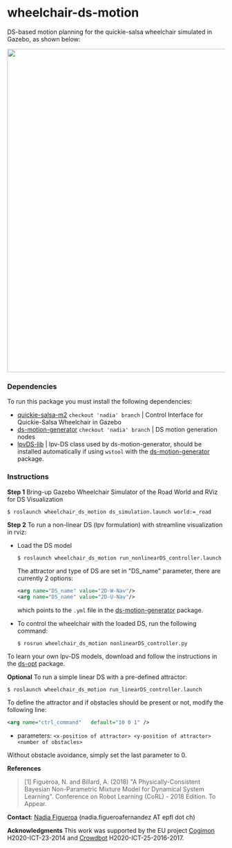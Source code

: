 # wheelchair-ds-motion
DS-based motion planning for the quickie-salsa wheelchair simulated in Gazebo, as shown below:

<p align="center">
<img src="https://github.com/epfl-lasa/wheelchair-ds-motion/blob/master/figs/road1-W-auto.gif" width="750"></>

### Dependencies
To run this package you must install the following dependencies:
- [quickie-salsa-m2](https://github.com/sinamr66/quickie_salsa_m2) ``checkout 'nadia' branch`` | Control Interface for Quickie-Salsa Wheelchair in Gazebo
- [ds-motion-generator](https://github.com/epfl-lasa/ds_motion_generator.git) ``checkout 'nadia' branch`` | DS motion generation nodes
- [lpvDS-lib](https://github.com/nbfigueroa/lpvDS-lib) | lpv-DS class used by ds-motion-generator, should be installed automatically if using ``wstool`` with the [ds-motion-generator](https://github.com/epfl-lasa/ds_motion_generator.git) package.


### Instructions
**Step 1** Bring-up Gazebo Wheelchair Simulator of the Road World and RViz for DS Visualization  
```
$ roslaunch wheelchair_ds_motion ds_simulation.launch world:=_road
```

**Step 2** To run a non-linear DS (lpv formulation) with streamline visualization in rviz:
- Load the DS model
	```
	$ roslaunch wheelchair_ds_motion run_nonlinearDS_controller.launch 
	```
	The attractor and type of DS are set in "DS_name" parameter, there are currently 2 options:
	```xml
	<arg name="DS_name" value="2D-W-Nav"/>
	<arg name="DS_name" value="2D-U-Nav"/>
	```
	which points to the ``.yml`` file in the [ds-motion-generator](https://github.com/epfl-lasa/ds_motion_generator) package.

- To control the wheelchair with the loaded DS, run the following command:
	```
	$ rosrun wheelchair_ds_motion nonlinearDS_controller.py
	```

To learn your own lpv-DS models, download and follow the instructions in the [ds-opt](https://github.com/nbfigueroa/ds-opt) package. 

**Optional** To run a simple linear DS with a pre-defined attractor:
```
$ roslaunch wheelchair_ds_motion run_linearDS_controller.launch 
```
To define the attractor and if obstacles should be present or not, modify the following line:
```xml
<arg name="ctrl_command"   default="10 0 1" />
```
- parameters: ``<x-position of attractor> <y-position of attractor> <number of obstacles> ``

Without obstacle avoidance, simply set the last parameter to 0.

**References**   
> [1] Figueroa, N. and Billard, A. (2018) "A Physically-Consistent Bayesian Non-Parametric Mixture Model for Dynamical System Learning". Conference on Robot Learning (CoRL) - 2018 Edition. To Appear. 

**Contact**: [Nadia Figueroa](http://lasa.epfl.ch/people/member.php?SCIPER=238387) (nadia.figueroafernandez AT epfl dot ch)

**Acknowledgments**
This work was supported by the EU project [Cogimon](https://cogimon.eu/cognitive-interaction-motion-cogimon) H2020-ICT-23-2014 and [Crowdbot](https://project.inria.fr/crowdbot/) H2020-ICT-25-2016-2017.

